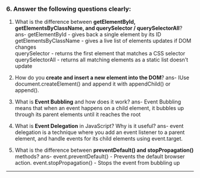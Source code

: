 
### 6. Answer the following questions clearly:

1. What is the difference between **getElementById, getElementsByClassName, and querySelector / querySelectorAll**?
    ans- getElementById - gives back a single element by its ID  
    getElementsByClassName - gives a live list of elements updates if DOM changes  
    querySelector - returns the first element that matches a CSS selector
       querySelectorAll - returns all matching elements as a static list doesn’t update 
  
2. How do you **create and insert a new element into the DOM**?
    ans- IUse document.createElement() and append it with appendChild() or append().

3. What is **Event Bubbling** and how does it work?
    ans- Event Bubbling means that when an event happens on a child element, it bubbles up through its parent elements until it reaches the root

4. What is **Event Delegation** in JavaScript? Why is it useful?
  ans- event delegation is a technique where you add an event listener to a parent element, and handle events for its child elements using event.target.

5. What is the difference between **preventDefault() and stopPropagation()** methods?
    ans- event.preventDefault() - Prevents the default browser action.
    event.stopPropagation() - Stops the event from bubbling up
---

